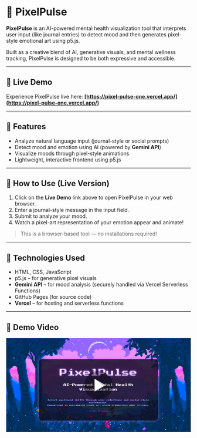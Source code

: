 # 🎨 PixelPulse

**PixelPulse** is an AI-powered mental health visualization tool that interprets user input (like journal entries) to detect mood and then generates pixel-style emotional art using p5.js.

Built as a creative blend of AI, generative visuals, and mental wellness tracking, PixelPulse is designed to be both expressive and accessible.

---

## 🚀 Live Demo

Experience PixelPulse live here: **[https://pixel-pulse-one.vercel.app/](https://pixel-pulse-one.vercel.app/)**

---

## 🔹 Features

- Analyze natural language input (journal-style or social prompts)
- Detect mood and emotion using AI (powered by **Gemini API**)
- Visualize moods through pixel-style animations
- Lightweight, interactive frontend using p5.js

---

## 🔹 How to Use (Live Version)

1.  Click on the **Live Demo** link above to open PixelPulse in your web browser.
2.  Enter a journal-style message in the input field.
3.  Submit to analyze your mood.
4.  Watch a pixel-art representation of your emotion appear and animate!

> This is a browser-based tool — no installations required!

---

## 🔹 Technologies Used

-   HTML, CSS, JavaScript
-   p5.js – for generative pixel visuals
-   **Gemini API** – for mood analysis (securely handled via Vercel Serverless Functions)
-   GitHub Pages (for source code)
-   **Vercel** – for hosting and serverless functions

---

## 🔹 Demo Video

[![PIXEL PULSE](assets/demo-thumb.png)](https://www.loom.com/share/bfa85519fa664682b694c9af10880453?sid=33dd63f7-68df-4354-9f38-3f3a2a2b8a96)
